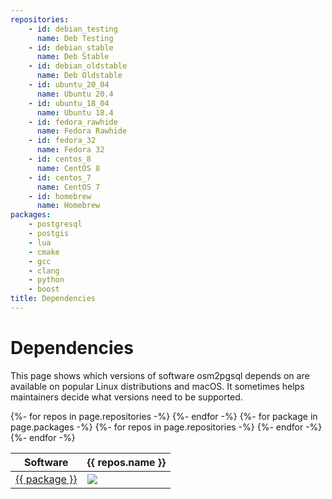 ```yaml
---
repositories:
    - id: debian_testing
      name: Deb Testing
    - id: debian_stable
      name: Deb Stable
    - id: debian_oldstable
      name: Deb Oldstable
    - id: ubuntu_20_04
      name: Ubuntu 20.4
    - id: ubuntu_18_04
      name: Ubuntu 18.4
    - id: fedora_rawhide
      name: Fedora Rawhide
    - id: fedora_32
      name: Fedora 32
    - id: centos_8
      name: CentOS 8
    - id: centos_7
      name: CentOS 7
    - id: homebrew
      name: Homebrew
packages:
    - postgresql
    - postgis
    - lua
    - cmake
    - gcc
    - clang
    - python
    - boost
title: Dependencies
---
```


# Dependencies

This page shows which versions of software osm2pgsql depends on are available
on popular Linux distributions and macOS. It sometimes helps maintainers
decide what versions need to be supported.

<table class="software-versions">
<thead>
    <tr>
        <th>Software</th>
{%- for repos in page.repositories -%}
        <th>{{ repos.name }}</th>
{%- endfor -%}
    </tr>
</thead>
<tbody>
{%- for package in page.packages -%}
    <tr>
        <td><a href="https://repology.org/project/{{ package }}">{{ package }}</a></td>
{%- for repos in page.repositories -%}
        <td><img src="https://repology.org/badge/version-for-repo/{{ repos.id }}/{{ package }}.svg?header="/></td>
{%- endfor -%}
    </tr>
{%- endfor -%}
</tbody>
</table>

